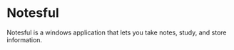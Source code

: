 # Notesful
Notesful is a windows application that lets you take notes, study, and store information.
